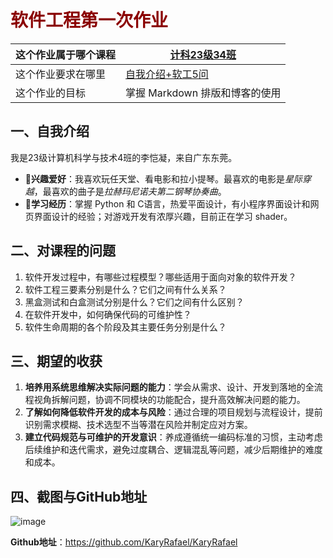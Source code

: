 # <span style="color:darkred"> **软件工程第一次作业**

| **这个作业属于哪个课程** | **[计科23级34班](https://edu.cnblogs.com/campus/gdgy/Class34Grade23ComputerScience)** |
| ---------- | ---------- |
| 这个作业要求在哪里 | [自我介绍+软工5问](https://edu.cnblogs.com/campus/gdgy/Class34Grade23ComputerScience/homework/13478) |
| 这个作业的目标 | 掌握 Markdown 排版和博客的使用 |

## 一、自我介绍
我是23级计算机科学与技术4班的李恺凝，来自广东东莞。
- **👯兴趣爱好**：我喜欢玩任天堂、看电影和拉小提琴。最喜欢的电影是*星际穿越*，最喜欢的曲子是*拉赫玛尼诺夫第二钢琴协奏曲*。
- **🔭学习经历**：掌握 Python 和 C语言，热爱平面设计，有小程序界面设计和网页界面设计的经验；对游戏开发有浓厚兴趣，目前正在学习 shader。

## 二、对课程的问题
1. 软件开发过程中，有哪些过程模型？哪些适用于面向对象的软件开发？
2. 软件工程三要素分别是什么？它们之间有什么关系？
3. 黑盒测试和白盒测试分别是什么？它们之间有什么区别？
4. 在软件开发中，如何确保代码的可维护性？
5. 软件生命周期的各个阶段及其主要任务分别是什么？

## 三、期望的收获
1. **培养用系统思维解决实际问题的能力**：学会从需求、设计、开发到落地的全流程视角拆解问题，协调不同模块的功能配合，提升高效解决问题的能力。
2. **了解如何降低软件开发的成本与风险**：通过合理的项目规划与流程设计，提前识别需求模糊、技术选型不当等潜在风险并制定应对方案。
3. **建立代码规范与可维护的开发意识**：养成遵循统一编码标准的习惯，主动考虑后续维护和迭代需求，避免过度耦合、逻辑混乱等问题，减少后期维护的难度和成本。

## 四、截图与GitHub地址

![image](https://img2024.cnblogs.com/blog/3699154/202509/3699154-20250908092040787-1275639749.png)

**Github地址**：https://github.com/KaryRafael/KaryRafael
